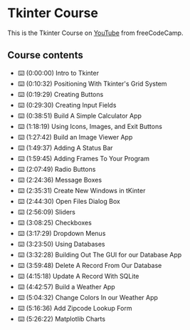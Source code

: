 # Tkinter Course

This is the Tkinter Course on [YouTube](https://www.youtube.com/watch?v=YXPyB4XeYLA) from freeCodeCamp.

## Course contents
- ⌨️ (0:00:00) Intro to Tkinter
- ⌨️ (0:10:32) Positioning With Tkinter's Grid System
- ⌨️ (0:19:29) Creating Buttons
- ⌨️ (0:29:30) Creating Input Fields
- ⌨️ (0:38:51) Build A Simple Calculator App
- ⌨️ (1:18:19) Using Icons, Images, and Exit Buttons
- ⌨️ (1:27:42) Build an Image Viewer App
- ⌨️ (1:49:37) Adding A Status Bar
- ⌨️ (1:59:45) Adding Frames To Your Program
- ⌨️ (2:07:49) Radio Buttons
- ⌨️ (2:24:36) Message Boxes
- ⌨️ (2:35:31) Create New Windows in tKinter
- ⌨️ (2:44:30) Open Files Dialog Box
- ⌨️ (2:56:09) Sliders
- ⌨️ (3:08:25) Checkboxes
- ⌨️ (3:17:29) Dropdown Menus
- ⌨️ (3:23:50) Using Databases
- ⌨️ (3:32:28) Building Out The GUI for our Database App
- ⌨️ (3:59:48) Delete A Record From Our Database
- ⌨️ (4:15:18) Update A Record With SQLite
- ⌨️ (4:42:57) Build a Weather App
- ⌨️ (5:04:32) Change Colors In our Weather App
- ⌨️ (5:16:36) Add Zipcode Lookup Form
- ⌨️ (5:26:22) Matplotlib Charts